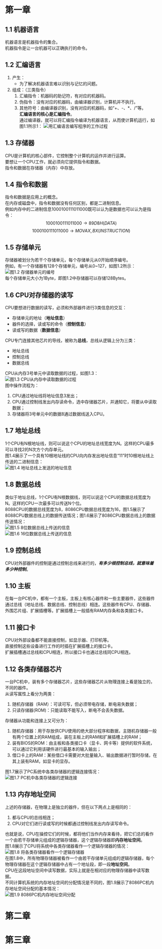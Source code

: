 # 第一章  
## 1.1 机器语言  
机器语言是机器指令的集合。  
机器指令是让一台机器可以正确执行的命令。  
## 1.2 汇编语言
1. 产生：
    - 为了解决机器语言难以识别与记忆的问题。  
3. 组成：（三类指令）  
    1. 汇编指令：机器码的助记符，有对应的机器码。  
    2. 伪指令：没有对应的机器码，由编译器识别，计算机并不执行。  
    3. 其他符号：由编译器识别，没有对应的机器码，如“+、-、\*、/”等。  
    **汇编语言的核心是汇编指令**。  
通过编译器，就可以将汇编指令编译为机器语言，从而使计算机运行，如图1.1所示1：
![用汇编语言编写程序的工作过程](./images/1_1.png)

## 1.3 存储器
CPU是计算机的核心部件，它控制整个计算机的运作并进行运算。  
要想让一个CPU工作，就必须向它提供指令和数据。  
指令和数据在存储器（内存）中存放。  

## 1.4 指令和数据
指令和数据是应用上的概念。  
在内存或磁盘中，指令和数据没有任何区别，都是二进制信息。  
例如内存中的二进制信息1000100111011000既可以认为是数据也可以认为是指令：  
$${1000100111011000 \rightarrow 89D8H (DATA)}$$
$${1000100111011000 \rightarrow MOV AX, BX (INSTRUCTION)}$$  

## 1.5 存储单元
存储器被划分为若干个存储单元，每个存储单元从0开始顺序编号。  
例如，有一个存储器有128个存储单元，编号从0~127，如图1.2所示：  
![图1.2 存储器单元的编号](./images/1_2.png)  
每个存储单元大小为1Byte，即图1.2中存储器可以存储128Bytes。  

## 1.6 CPU对存储器的读写
CPU要想进行数据的读写，必须和外部器件进行3类信息的交互：
- 存储单元的地址（**地址信息**）
- 器件的选择，读或写的命令（**控制信息**）
- 读或写的数据（**数据信息**）  

CPU专门连接其他芯片的导线，被称为**总线**，总线从逻辑上分为三类：
- 地址总线
- 控制总线
- 数据总线

CPU从内存3号单元中读取数据的过程，如图1.3：  
![图1.3 CPU从内存中读取数据的过程](images/1_3.png)  
图中操作流程为：
1. CPU通过地址线将地址信息3发出；
2. CPU通过控制线发出内存读命令，选中存储器芯片，并通知它，将要从中读取数据；
3. 存储器将3号单元中的数据8通过数据线送入CPU。

## 1.7 地址总线
1个CPU有N根地址线，则可以说这个CPU的地址总线宽度为N。这样的CPU最多可以寻找2的N次方个内存单元。  
图1.4展示了一个具有10根地址线的CPU向内存发出地址信息“11”时10根地址线上传送的二进制信息：  
![图1.4 地址总线上发送的地址信息](images/1_4.png)  

## 1.8 数据总线
类似于地址总线，1个CPU有N根数据线，则可以说这个CPU的数据总线宽度为N。这样的CPU一次最多可以传送N个位。  
8088CPU的数据总线宽度为8，8086CPU数据总线宽度为16，图1.5展示了8088CPU数据总线上的数据传送情况；图1.6展示了8086CPU数据总线上的数据传送情况：  
![图1.5 8位数据总线上传送的信息](images/1_5.png)  
![图1.6 16位数据总线上传送的信息](images/1_6.png)  

## 1.9 控制总线
CPU对外部器件的控制是通过控制总线来进行的，***有多少根控制总线，就意味着多少种控制***。  

## 1.10 主板
在每一台PC机中，都有一个主板，主板上有核心器件和一些主要器件，这些器件通过总线（地址总线、数据总线、控制总线）相连。这些器件有CPU、存储器、外围芯片组、扩展插槽等。扩展插槽上一般插有RAM内存条和各类接口卡。  

## 1.11 接口卡
CPU对外部设备都不能直接控制，如显示器、打印机等。  
直接控制这些设备进行工作的时插在扩展插槽上的接口卡。  
扩展插槽通过总线和CPU相连，所以接口卡也通过总线同CPU相连。

## 1.12 各类存储器芯片
一台PC机中，装有多个存储器芯片，这些存储器芯片从物理连接上看是独立的，不同的器件。  
从读写属性上看分为两类：
1. 随机存储器（RAM）：可读可写，但必须带电存储，断电易失数据；
2. 只读存储器(ROM)：只能读取不能写入，断电不会丢失数据。

存储器从功能和连接上又可分为：
1. 随机存储器：用于存放供CPU使用的绝大部分程序和数据，主随机存储器一般有两个位置上的RAM组成，装在主板上的RAM和扩展插槽上的RAM；
2. 装有BIOS的ROM：由主板和各类接口卡（显卡、网卡等）提供的软件系统，可以通过它利用该硬件进行最基本的输入输出；
3. 借口卡上的RAM：某些借口卡需要对大批量输入、输出数据进行暂时存储，在其上装有RAM，如显卡的显存。

图1.7展示了PC系统中各类存储器的逻辑连接情况：
![图1.7 PC机中各类存储器的逻辑连接](images/1_7.png)  

## 1.13 内存地址空间
上述的存储器，在物理上是独立的器件，但在以下两点上是相同的：
1. 都与CPU的总线相连；
2. CPU对它们进行读或写的时候都通过控制线发出内存读写命令。  

也就是说，CPU在操控它们的时候，都将他们当作内存来看待，把它们总的看作一个由若干存储单元组成的逻辑存储器，这个逻辑存储器即**内存地址空间**。  
图1.8展示了CPU将系统中各类存储器看作一个逻辑存储器的情况：  
![图1.8 将各类存储器看作一个逻辑存储器](images/1_8.png)  
在图1.8中，所有物理存储器被看作一个由若干存储单元组成的逻辑存储器，每个物理存储器在这个逻辑存储器中占有一个地址段，即一段**地址空间**。  
CPU在这段地址空间中读写数据，实际上就是在相对应的物理存储器中读写数据。  
不同计算机系统的内存地址空间的分配情况是不同的，图1.9展示了8086PC机内存地址空间分配的基本情况：  
![图1.9 8086PC机内存地址空间分配](images/1_9.png)


# 第二章
# 第三章
